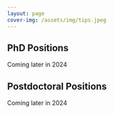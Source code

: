 ```yaml
---
layout: page
cover-img: /assets/img/tips.jpeg
---
```

<h2>PhD Positions</h2>
Coming later in 2024

<h2>Postdoctoral Positions</h2>
Coming later in 2024
